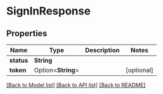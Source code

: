 # SignInResponse

## Properties

Name | Type | Description | Notes
------------ | ------------- | ------------- | -------------
**status** | **String** |  | 
**token** | Option<**String**> |  | [optional]

[[Back to Model list]](../README.md#documentation-for-models) [[Back to API list]](../README.md#documentation-for-api-endpoints) [[Back to README]](../README.md)


